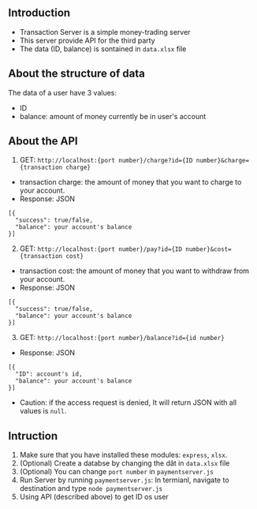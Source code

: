 ## Introduction
- Transaction Server is a simple money-trading server
- This server provide API for the third party
- The data (ID, balance) is sontained in ```data.xlsx``` file
## About the structure of data
The data of a user have 3 values:
- ID
- balance: amount of money currently be in user's account
## About the API
1. GET: ```http://localhost:{port number}/charge?id={ID number}&charge={transaction charge}```
* transaction charge: the amount of money that you want to charge to your account. 
* Response: JSON
```
[{
  "success": true/false,
  "balance": your account's balance
}]
```
2. GET: ```http://localhost:{port number}/pay?id={ID number}&cost={transaction cost}```
* transaction cost: the amount of money that you want to withdraw from your account. 
* Response: JSON
```
[{
  "success": true/false,
  "balance": your account's balance
}]
```
3. GET: ```http://localhost:{port number}/balance?id={id number}```
* Response: JSON
```
[{
  "ID": account's id,
  "balance": your account's balance
}]
 ```
* Caution: if the access request is denied, It will return JSON with all values is ```null```.
## Intruction
1. Make sure that you have installed these modules: ```express```, ```xlsx```.
2. (Optional) Create a databse by changing the dât in ```data.xlsx``` file
3. (Optional) You can change ```port number``` in ```paymentserver.js```
4. Run Server by running  ```paymentserver.js```: In termianl, navigate to destination and type ```node paymentserver.js```
5. Using API (described above) to get ID os user
